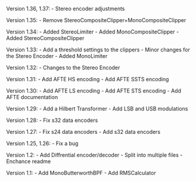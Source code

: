 Version 1.36, 1.37:
    - Stereo encoder adjustments

Version 1.35:
    - Remove StereoCompositeClipper+MonoCompositeClipper

Version 1.34:
    - Added StereoLimiter
    - Added MonoCompositeClipper
    - Added StereoCompositeClipper

Version 1.33:
    - Add a threshold settings to the clippers
    - Minor changes for the Stereo Encoder
    - Added MonoLimiter

Version 1.32:
    - Changes to the Stereo Encoder

Version 1.31:
    - Add AFTE HS encoding
    - Add AFTE SSTS encoding

Version 1.30:
    - Add AFTE LS encoding
    - Add AFTE STS encoding
    - Add AFTE documentation

Version 1.29:
    - Add a Hilbert Transformer
    - Add LSB and USB modulations

Version 1.28:
    - Fix s32 data encoders

Version 1.27:
    - Fix s24 data encoders
    - Add s32 data encoders

Version 1.25, 1.26:
    - Fix a bug

Version 1.2:
    - Add Diffrential encoder/decoder
    - Split into multiple files
    - Enchance readme

Version 1.1:
    - Add MonoButterworthBPF
    - Add RMSCalculator